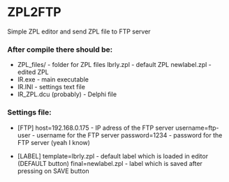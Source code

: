 # ZPL2FTP
Simple ZPL editor and send ZPL file to FTP server

### After compile there should be:
* ZPL_files/          - folder for ZPL files
    lbrly.zpl       - default ZPL
    newlabel.zpl    - edited ZPL
* IR.exe                  - main executable
* IR.INI                  - settings text file
* IR_ZPL.dcu (probably)   - Delphi file

### Settings file:
* [FTP]
host=192.168.0.175  - IP adress of the FTP server
username=ftp-user   - username for the FTP server
password=1234       - password for the FTP server (yeah I know)

* [LABEL]
template=lbrly.zpl  - default label which is loaded in editor (DEFAULT button)
final=newlabel.zpl  - label which is saved after pressing on SAVE button
